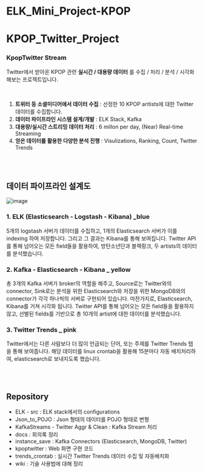 # ELK_Mini_Project-KPOP

# KPOP_Twitter_Project

### KpopTwitter Stream
Twitter에서 받아온 KPOP 관련 **실시간 / 대용량 데이터** 를 수집 / 처리 / 분석 / 시각화해보는 프로젝트입니다. 

<br>

1. **트위터 등 소셜미디어에서 데이터 수집** : 선정한 10 KPOP aritists에 대한 Twitter 데이터를 수집합니다.
2. **데이터 파이프라인 시스템 설계/개발** : ELK Stack, Kafka 
3. **대용량/실시간 스트리밍 데이터 처리** : 6 millon per day, (Near) Real-time Streaming
4. **얻은 데이터를 활용한 다양한 분석 진행** : Visulizations, Ranking, Count, Twitter Trends

<br><br>

## 데이터 파이프라인 설계도

![image](https://user-images.githubusercontent.com/69383392/103443351-d3b17480-4ca1-11eb-80d6-e836185be21e.png)

### 1. ELK (Elasticsearch - Logstash - Kibana)  _blue

5개의 logstash 서버가 데이터를 수집하고, 1개의 Elasticsearch 서버가 이를 indexing 하여 저장합니다. 그리고 그 결과는 Kibana를 통해 보여집니다. Twitter API를 통해 넘어오는 모든 field들을 활용하여, 방탄소년단과 블랙핑크, 두 artists의 데이터를 분석했습니다.

### 2. Kafka - Elasticsearch - Kibana _ yellow

총 3개의 Kafka 서버가 broker의 역할을 해주고, Source로는 Twitter와의 connector, Sink로는 분석을 위한 Elasticsearch와 저장을 위한 MongoDB와의 connector가 각각 하나씩의 서버로 구현되어 있습니다. 마찬가지로, Elasticsearch, Kibana를 거쳐 시각화 됩니다. Twitter API를 통해 넘어오는 모든 field들을 활용하지 않고, 선별된 fields를 기반으로 총 10개의 artist에 대한 데이터를 분석했습니다.

### 3. Twitter Trends _ pink

Twitter에서는 다른 사람보다 더 많이 언급되는 단어, 또는 주제를 Twitter Trends 탭을 통해 보여줍니다. 해당 데이터를 linux crontab을 활용해 15분마다 자동 배치처리하여, elasticsearch로 보내지도록 했습니다. 



<br><br>

## Repository

- ELK - src : ELK stack에서의 configurations
- Json_to_POJO : Json 형태의 데이터를 POJO 형태로 변형
- KafkaStreams - Twitter Aggr & Clean : Kafka Stream 처리
- docs : 회의록 정리
- instance_save : Kafka Connectors (Elasticsearch, MongoDB, Twitter)
- kpoptwitter : Web 화면 구현 코드
- trends_crontab : 실시간 Twitter Trends 데이터 수집 및 자동배치화
- wiki : 기술 사용법에 대해 정리

<br><br>
